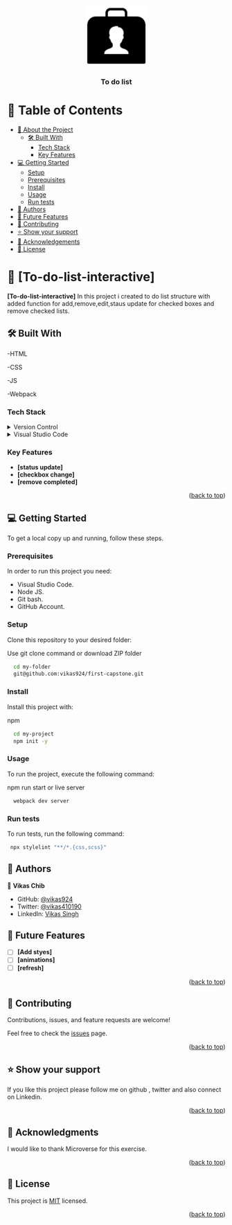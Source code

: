 <a name="readme-top"></a>

<div align="center">
  <img src="readme-logo.png" alt="logo" width="140"  height="auto" />
  <br/>

  <h3><b>To do list</b></h3>

</div>

# 📗 Table of Contents

- [📖 About the Project](#about-project)
  - [🛠 Built With](#built-with)
    - [Tech Stack](#tech-stack)
    - [Key Features](#key-features)
- [💻 Getting Started](#getting-started)
  - [Setup](#setup)
  - [Prerequisites](#prerequisites)
  - [Install](#install)
  - [Usage](#usage)
  - [Run tests](#run-tests)
- [👥 Authors](#authors)
- [🔭 Future Features](#future-features)
- [🤝 Contributing](#contributing)
- [⭐️ Show your support](#support)
- [🙏 Acknowledgements](#acknowledgements)
- [📝 License](#license)

# 📖 [To-do-list-interactive] <a name="about-project"></a>

**[To-do-list-interactive]** In this project i created to do list structure with added function for add,remove,edit,staus update for checked boxes and remove checked lists.

## 🛠 Built With <a name="built-with"></a>

-HTML

-CSS

-JS

-Webpack

### Tech Stack <a name="tech-stack"></a>

<details>
  <summary>Version Control</summary>
  <ul>
    <li><a href="https://github.com/">Git Hub</a></li>
  </ul>
</details>

<details>
  <summary>Visual Studio Code</summary>
  <ul>
    <li><a href="https://code.visualstudio.com/">Visual Studio Code</a></li>
  </ul>
</details>

<!-- Features -->

### Key Features <a name="key-features"></a>

- **[status update]**
- **[checkbox change]**
- **[remove completed]**

<p align="right">(<a href="#readme-top">back to top</a>)</p>

<!-- GETTING STARTED -->

## 💻 Getting Started <a name="getting-started"></a>

To get a local copy up and running, follow these steps.

### Prerequisites

In order to run this project you need:

- Visual Studio Code.
- Node JS.
- Git bash.
- GitHub Account.

### Setup

Clone this repository to your desired folder:

Use git clone command or download ZIP folder

```sh
  cd my-folder
  git@github.com:vikas924/first-capstone.git
```

### Install

Install this project with:

npm

```sh
  cd my-project
  npm init -y
```

### Usage

To run the project, execute the following command:

npm run start or live server

```sh
  webpack dev server
```

### Run tests

To run tests, run the following command:

```sh
 npx stylelint "**/*.{css,scss}"
```

<!-- AUTHORS -->

## 👥 Authors <a name="authors"></a>

👤 **Vikas Chib**

- GitHub: [@vikas924](https://github.com/vikas924)
- Twitter: [@vikas410190](https://twitter.com/vikas410190)
- LinkedIn: [Vikas Singh](https://www.linkedin.com/in/vikas-singh-586a07132/)

<!-- FUTURE FEATURES -->

## 🔭 Future Features <a name="future-features"></a>

- [ ] **[Add styes]**
- [ ] **[animations]**
- [ ] **[refresh]**

<p align="right">(<a href="#readme-top">back to top</a>)</p>

## 🤝 Contributing <a name="contributing"></a>

Contributions, issues, and feature requests are welcome!

Feel free to check the [issues](https://github.com/vikas924/To-do-list/issues) page.

<p align="right">(<a href="#readme-top">back to top</a>)</p>

## ⭐️ Show your support <a name="support"></a>

If you like this project please follow me on github , twitter and also connect on Linkedin.

<p align="right">(<a href="#readme-top">back to top</a>)</p>

<!-- ACKNOWLEDGEMENTS -->

## 🙏 Acknowledgments <a name="acknowledgements"></a>

I would like to thank Microverse for this exercise.

<p align="right">(<a href="#readme-top">back to top</a>)</p>

<!-- LICENSE -->

## 📝 License <a name="license"></a>

This project is [MIT](https://github.com/vikas924/To-do-list/blob/7d642e17a5b454f0e9d89b2fc60a6d7b07fe89cc/license) licensed.

<p align="right">(<a href="#readme-top">back to top</a>)</p>

